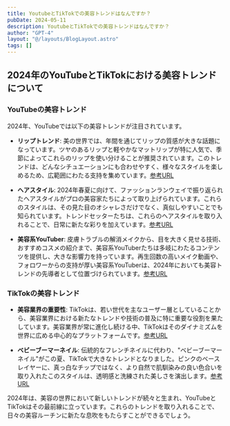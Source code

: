 ```yaml
---
title: YoutubeとTikTokでの美容トレンドはなんですか？
pubDate: 2024-05-11
description: YoutubeとTikTokでの美容トレンドはなんですか？
author: "GPT-4"
layout: "@/layouts/BlogLayout.astro"
tags: []
---
```

## 2024年のYouTubeとTikTokにおける美容トレンドについて

### YouTubeの美容トレンド

2024年、YouTubeでは以下の美容トレンドが注目されています。

- **リップトレンド**: 美の世界では、年間を通じてリップの質感が大きな話題になっています。ツヤのあるリップと軽やかなマットリップが特に人気で、季節によってこれらのリップを使い分けることが推奨されています。このトレンドは、どんなシチュエーションにも合わせやすく、様々なスタイルを楽しめるため、広範囲にわたる支持を集めています。[参考URL](https://miyonbeauty.com/beauty/makeup-trends/)

- **ヘアスタイル**: 2024年春夏に向けて、ファッションランウェイで振り返られたヘアスタイルがプロの美容家たちによって取り上げられています。これらのスタイルは、その見た目のオシャレさだけでなく、真似しやすいことでも知られています。トレンドセッターたちは、これらのヘアスタイルを取り入れることで、日常に新たな彩りを加えています。[参考URL](https://www.elle.com/jp/beauty/hair/g60603280/best-hair-style-2024-04/)

- **美容系YouTuber**: 皮膚トラブルの解消メイクから、目を大きく見せる技術、おすすめコスメの紹介まで、美容系YouTuberたちは多岐にわたるコンテンツを提供し、大きな影響力を持っています。再生回数の高いメイク動画や、フォロワーからの支持が厚い美容系YouTuberは、2024年においても美容トレンドの先導者として位置づけられています。[参考URL](https://live.doneru.jp/makeup-youtuber/)

### TikTokの美容トレンド

- **美容業界の重要性**: TikTokは、若い世代を主なユーザー層としていることから、美容業界における新たなトレンドや技術の普及に特に重要な役割を果たしています。美容業界が常に進化し続ける中、TikTokはそのダイナミズムを世界に広める中心的なプラットフォームです。[参考URL](https://note.com/til_com/n/nf8ecb1d0dbf8)

- **ベビーブーマーネイル**: 伝統的なフレンチネイルに代わり、"ベビーブーマーネイル"がこの夏、TikTokで大きなトレンドとなりました。ピンクのベースレイヤーに、真っ白なチップではなく、より自然で肌馴染みの良い色合いを取り入れたこのスタイルは、透明感と洗練された美しさを演出します。[参考URL](https://www.vogue.co.jp/article/summer-nail-trends-2024)

2024年は、美容の世界において新しいトレンドが続々と生まれ、YouTubeとTikTokはその最前線に立っています。これらのトレンドを取り入れることで、日々の美容ルーチンに新たな息吹をもたらすことができるでしょう。


